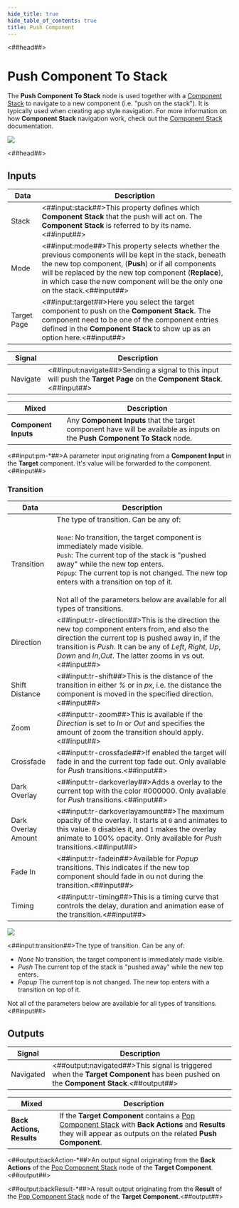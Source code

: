 ```yaml
---
hide_title: true
hide_table_of_contents: true
title: Push Component
---
```


<##head##>

# Push Component To Stack

The **Push Component To Stack** node is used together with a [Component Stack](/nodes/component-stack/component-stack-node) to navigate to a new component (i.e. "push on the stack"). It is typically used when creating app style navigation. For more information on how **Component Stack** navigation work, check out the [Component Stack](/nodes/component-stack/component-stack-node) documentation.

<div className="ndl-image-with-background l">

![](/nodes/component-stack/push-component/push-component.png)

</div>

<##head##>

## Inputs

| Data                                          | Description                                                                                                                                                                                                                                                                                            |
| --------------------------------------------- | ------------------------------------------------------------------------------------------------------------------------------------------------------------------------------------------------------------------------------------------------------------------------------------------------------ |
| <span className="ndl-data">Stack</span>       | <##input:stack##>This property defines which **Component Stack** that the push will act on. The **Component Stack** is referred to by its name. <##input##>                                                                                                                                            |
| <span className="ndl-data">Mode</span>        | <##input:mode##>This property selects whether the previous components will be kept in the stack, beneath the new top component, (**Push**) or if all components will be replaced by the new top component (**Replace**), in which case the new component will be the only one on the stack.<##input##> |
| <span className="ndl-data">Target Page</span> | <##input:target##>Here you select the target component to push on the **Component Stack**. The component need to be one of the component entries defined in the **Component Stack** to show up as an option here.<##input##>                                                                           |

| Signal                                       | Description                                                                                                             |
| -------------------------------------------- | ----------------------------------------------------------------------------------------------------------------------- |
| <span className="ndl-signal">Navigate</span> | <##input:navigate##>Sending a signal to this input will push the **Target Page** on the **Component Stack**.<##input##> |

| Mixed                | Description                                                                                                                  |
| -------------------- | ---------------------------------------------------------------------------------------------------------------------------- |
| **Component Inputs** | Any **Component Inputs** that the target component have will be available as inputs on the **Push Component To Stack** node. |

<span className="hidden-props-for-editor"><##input:pm-\*##>A parameter input originating from a **Component Input** in the **Target** component. It's value will be forwarded to the component.<##input##></span>

### Transition

| Data                                                  | Description                                                                                                                                                                                                                                                                                                                                                                                       |
| ----------------------------------------------------- | ------------------------------------------------------------------------------------------------------------------------------------------------------------------------------------------------------------------------------------------------------------------------------------------------------------------------------------------------------------------------------------------------- |
| <span className="ndl-data">Transition</span>          | The type of transition. Can be any of:<br/><br/>`None`: No transition, the target component is immediately made visible.<br/>`Push`: The current top of the stack is "pushed away" while the new top enters.<br/>`Popup`: The current top is not changed. The new top enters with a transition on top of it.<br/><br/>Not all of the parameters below are available for all types of transitions. |
| <span className="ndl-data">Direction</span>           | <##input:tr-direction##>This is the direction the new top component enters from, and also the direction the current top is pushed away in, if the transition is _Push_. It can be any of _Left_, _Right_, _Up_, _Down_ and _In_,_Out_. The latter zooms in vs out.<##input##>                                                                                                                     |
| <span className="ndl-data">Shift Distance</span>      | <##input:tr-shift##>This is the distance of the transition in either _%_ or in _px_, i.e. the distance the component is moved in the specified direction.<##input##>                                                                                                                                                                                                                              |
| <span className="ndl-data">Zoom</span>                | <##input:tr-zoom##>This is available if the _Direction_ is set to _In_ or _Out_ and specifies the amount of zoom the transition should apply.<##input##>                                                                                                                                                                                                                                          |
| <span className="ndl-data">Crossfade</span>           | <##input:tr-crossfade##>If enabled the target will fade in and the current top fade out. Only available for _Push_ transitions.<##input##>                                                                                                                                                                                                                                                        |
| <span className="ndl-data">Dark Overlay</span>        | <##input:tr-darkoverlay##>Adds a overlay to the current top with the color #000000. Only available for _Push_ transitions.<##input##>                                                                                                                                                                                                                                                             |
| <span className="ndl-data">Dark Overlay Amount</span> | <##input:tr-darkoverlayamount##>The maximum opacity of the overlay. It starts at `0` and animates to this value. `0` disables it, and `1` makes the overlay animate to 100% opacity. Only available for _Push_ transitions.<##input##>                                                                                                                                                            |
| <span className="ndl-data">Fade In</span>             | <##input:tr-fadein##>Available for _Popup_ transitions. This indicates if the new top component should fade in ou not during the transition.<##input##>                                                                                                                                                                                                                                           |
| <span className="ndl-data">Timing</span>              | <##input:tr-timing##>This is a timing curve that controls the delay, duration and animation ease of the transition.<##input##>                                                                                                                                                                                                                                                                    |

<div className="ndl-image-with-background l">
    <img src="/guides/navigation/transition-params.png"></img>
</div>

<div className="hidden-props-for-editor">

<##input:transition##>The type of transition. Can be any of:

-   _None_ No transition, the target component is immediately made visible.
-   _Push_ The current top of the stack is "pushed away" while the new top enters.
-   _Popup_ The current top is not changed. The new top enters with a transition on top of it.

Not all of the parameters below are available for all types of transitions.<##input##>

</div>

## Outputs

| Signal                                        | Description                                                                                                                          |
| --------------------------------------------- | ------------------------------------------------------------------------------------------------------------------------------------ |
| <span className="ndl-signal">Navigated</span> | <##output:navigated##>This signal is triggered when the **Target Component** has been pushed on the **Component Stack**.<##output##> |

| Mixed                     | Description                                                                                                                                                                                             |
| ------------------------- | ------------------------------------------------------------------------------------------------------------------------------------------------------------------------------------------------------- |
| **Back Actions, Results** | If the **Target Component** contains a [Pop Component Stack](/nodes/component-stack/pop-component) with **Back Actions** and **Results** they will appear as outputs on the related **Push Component**. |

<span className="hidden-props-for-editor"><##output:backAction-\*##>An output signal originating from the **Back Actions** of the [Pop Component Stack](/nodes/component-stack/pop-component) node of the **Target Component**.<##output##></span>

<span className="hidden-props-for-editor"><##output:backResult-\*##>A result output originating from the **Result** of the [Pop Component Stack](/nodes/component-stack/pop-component) node of the **Target Component**.<##output##></span>
